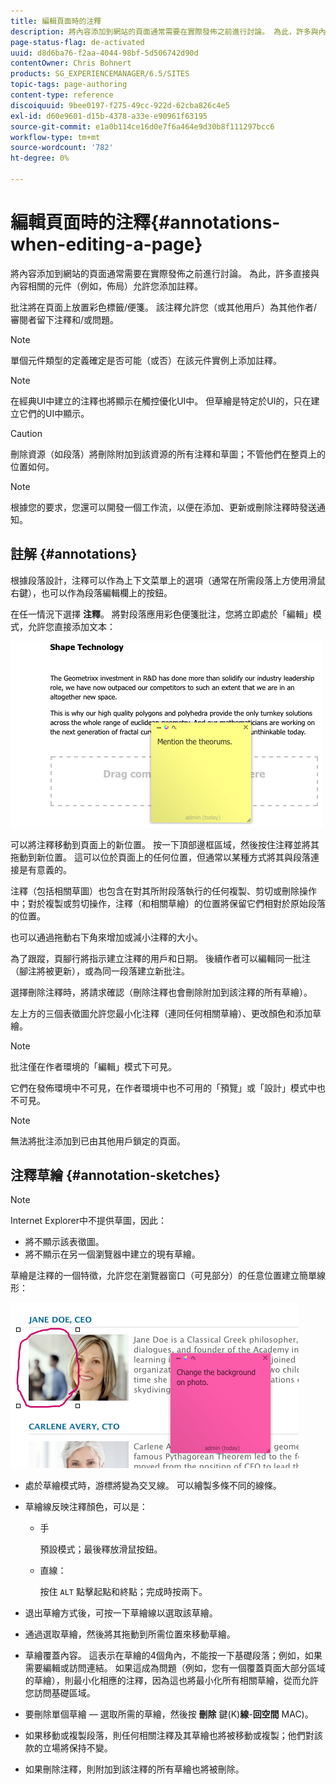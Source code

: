 ```yaml
---
title: 編輯頁面時的注釋
description: 將內容添加到網站的頁面通常需要在實際發佈之前進行討論。 為此，許多與內容直接相關的元件允許您添加註釋。
page-status-flag: de-activated
uuid: d8d6ba76-f2aa-4044-98bf-5d506742d90d
contentOwner: Chris Bohnert
products: SG_EXPERIENCEMANAGER/6.5/SITES
topic-tags: page-authoring
content-type: reference
discoiquuid: 9bee0197-f275-49cc-922d-62cba826c4e5
exl-id: d60e9601-d15b-4378-a33e-e90961f63195
source-git-commit: e1a0b114ce16d0e7f6a464e9d30b8f111297bcc6
workflow-type: tm+mt
source-wordcount: '782'
ht-degree: 0%

---
```


# 編輯頁面時的注釋{#annotations-when-editing-a-page}

將內容添加到網站的頁面通常需要在實際發佈之前進行討論。 為此，許多直接與內容相關的元件（例如，佈局）允許您添加註釋。

批注將在頁面上放置彩色標籤/便箋。 該注釋允許您（或其他用戶）為其他作者/審閱者留下注釋和/或問題。

>[!NOTE]
>
>單個元件類型的定義確定是否可能（或否）在該元件實例上添加註釋。

>[!NOTE]
>
>在經典UI中建立的注釋也將顯示在觸控優化UI中。 但草繪是特定於UI的，只在建立它們的UI中顯示。

>[!CAUTION]
>
>刪除資源（如段落）將刪除附加到該資源的所有注釋和草圖；不管他們在整頁上的位置如何。

>[!NOTE]
>
>根據您的要求，您還可以開發一個工作流，以便在添加、更新或刪除注釋時發送通知。

## 註解 {#annotations}

根據段落設計，注釋可以作為上下文菜單上的選項（通常在所需段落上方使用滑鼠右鍵），也可以作為段落編輯欄上的按鈕。

在任一情況下選擇 **注釋**。 將對段落應用彩色便箋批注，您將立即處於「編輯」模式，允許您直接添加文本：

![chlimage_1-137](assets/chlimage_1-137.png)

可以將注釋移動到頁面上的新位置。 按一下頂部邊框區域，然後按住注釋並將其拖動到新位置。 這可以位於頁面上的任何位置，但通常以某種方式將其與段落連接是有意義的。

注釋（包括相關草圖）也包含在對其所附段落執行的任何複製、剪切或刪除操作中；對於複製或剪切操作，注釋（和相關草繪）的位置將保留它們相對於原始段落的位置。

也可以通過拖動右下角來增加或減小注釋的大小。

為了跟蹤，頁腳行將指示建立注釋的用戶和日期。 後續作者可以編輯同一批注（腳注將被更新），或為同一段落建立新批注。

選擇刪除注釋時，將請求確認（刪除注釋也會刪除附加到該注釋的所有草繪）。

左上方的三個表徵圖允許您最小化注釋（連同任何相關草繪）、更改顏色和添加草繪。

>[!NOTE]
>
>批注僅在作者環境的「編輯」模式下可見。
>
>它們在發佈環境中不可見，在作者環境中也不可用的「預覽」或「設計」模式中也不可見。

>[!NOTE]
>
>無法將批注添加到已由其他用戶鎖定的頁面。

## 注釋草繪 {#annotation-sketches}

>[!NOTE]
>
>Internet Explorer中不提供草圖，因此：
>
>* 將不顯示該表徵圖。
>* 將不顯示在另一個瀏覽器中建立的現有草繪。
>


草繪是注釋的一個特徵，允許您在瀏覽器窗口（可見部分）的任意位置建立簡單線形：

![chlimage_1-138](assets/chlimage_1-138.png)

* 處於草繪模式時，游標將變為交叉線。 可以繪製多條不同的線條。
* 草繪線反映注釋顏色，可以是：

   * 手

      預設模式；最後釋放滑鼠按鈕。

   * 直線：

      按住 `ALT` 點擊起點和終點；完成時按兩下。

* 退出草繪方式後，可按一下草繪線以選取該草繪。
* 通過選取草繪，然後將其拖動到所需位置來移動草繪。
* 草繪覆蓋內容。 這表示在草繪的4個角內，不能按一下基礎段落；例如，如果需要編輯或訪問連結。 如果這成為問題（例如，您有一個覆蓋頁面大部分區域的草繪），則最小化相應的注釋，因為這也將最小化所有相關草繪，從而允許您訪問基礎區域。
* 要刪除單個草繪 — 選取所需的草繪，然後按 **刪除** 鍵(K)**線**-**回空間** MAC)。

* 如果移動或複製段落，則任何相關注釋及其草繪也將被移動或複製；他們對該款的立場將保持不變。
* 如果刪除注釋，則附加到該注釋的所有草繪也將被刪除。
